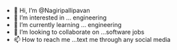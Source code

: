 - 👋 Hi, I’m @Nagiripallipavan
- 👀 I’m interested in ... engineering
- 🌱 I’m currently learning ... engineering
- 💞️ I’m looking to collaborate on ...software jobs
- 📫 How to reach me ...text me through any social media

<!---
Nagiripallipavan/Nagiripallipavan is a ✨ special ✨ repository because its `README.md` (this file) appears on your GitHub profile.
You can click the Preview link to take a look at your changes.
--->
